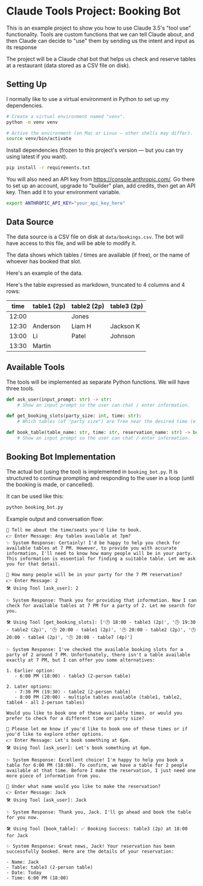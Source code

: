 # Claude Tools Project: Booking Bot

This is an example project to show you how to use Claude 3.5's "tool use" functionality. Tools are custom functions that we can tell Claude about, and then Claude can decide to "use" them by sending us the intent and input as its response

The project will be a Claude chat bot that helps us check and reserve tables at a restaurant (data stored as a CSV file on disk).

## Setting Up

I normally like to use a virtual environment in Python to set up my dependencies.

```sh
# Create a virtual environment named "venv".
python -m venv venv

# Active the environment (on Mac or Linux — other shells may differ).
source venv/bin/activate
```

Install dependencies (frozen to this project's version — but you can try using latest if you want).

```sh
pip install -r requirements.txt
```

You will also need an API key from https://console.anthropic.com/. Go there to set up an account, upgrade to "builder" plan, add credits, then get an API key. Then add it to your environment variable.

```sh
export ANTHROPIC_API_KEY="your_api_key_here"
```

## Data Source

The data source is a CSV file on disk at `data/bookings.csv`. The bot will have access to this file, and will be able to modify it.

The data shows which tables / times are available (if free), or the name of whoever has booked that slot.

Here's an example of the data.

Here's the table expressed as markdown, truncated to 4 columns and 4 rows:

| time  | table1 (2p) | table2 (2p) | table3 (2p) |
| ----- | ----------- | ----------- | ----------- |
| 12:00 |             | Jones       |             |
| 12:30 | Anderson    | Liam H      | Jackson K   |
| 13:00 | Li          | Patel       | Johnson     |
| 13:30 | Martin      |             |             |

## Available Tools

The tools will be implemented as separate Python functions. We will have three tools.

```python
def ask_user(input_prompt: str) -> str:
    # Show an input prompt so the user can chat / enter information.
```

```python
def get_booking_slots(party_size: int, time: str):
    # Which tables (of "party size") are free near the desired time (e.g. 9:30)?
```

```python
def book_table(table_name: str, time: str, reservation_name: str) -> bool:
    # Show an input prompt so the user can chat / enter information.
```

## Booking Bot Implementation

The actual bot (using the tool) is implemented in `booking_bot.py`. It is structured to continue prompting and responding to the user in a loop (until the booking is made, or cancelled).

It can be used like this:

```sh
python booking_bot.py
```

Example output and conversation flow:

```
💬 Tell me about the time/seats you'd like to book.
👉 Enter Message: Any tables available at 7pm?
✨ System Response: Certainly! I'd be happy to help you check for available tables at 7 PM. However, to provide you with accurate information, I'll need to know how many people will be in your party. This information is essential for finding a suitable table. Let me ask you for that detail.

💬 How many people will be in your party for the 7 PM reservation?
👉 Enter Message: 2
🛠️ Using Tool [ask_user]: 2

✨ System Response: Thank you for providing that information. Now I can check for available tables at 7 PM for a party of 2. Let me search for you.

🛠️ Using Tool [get_booking_slots]: ['🕒 18:00 - table3 (2p)', '🕒 19:30 - table2 (2p)', '🕒 20:00 - table1 (2p)', '🕒 20:00 - table2 (2p)', '🕒 20:00 - table4 (2p)', '🕒 20:00 - table7 (4p)']

✨ System Response: I've checked the available booking slots for a party of 2 around 7 PM. Unfortunately, there isn't a table available exactly at 7 PM, but I can offer you some alternatives:

1. Earlier option:
   - 6:00 PM (18:00) - table3 (2-person table)

2. Later options:
   - 7:30 PM (19:30) - table2 (2-person table)
   - 8:00 PM (20:00) - multiple tables available (table1, table2, table4 - all 2-person tables)

Would you like to book one of these available times, or would you prefer to check for a different time or party size?

💬 Please let me know if you'd like to book one of these times or if you'd like to explore other options.
👉 Enter Message: Let's book something at 6pm.
🛠️ Using Tool [ask_user]: Let's book something at 6pm.

✨ System Response: Excellent choice! I'm happy to help you book a table for 6:00 PM (18:00). To confirm, we have a table for 2 people available at that time. Before I make the reservation, I just need one more piece of information from you.

💬 Under what name would you like to make the reservation?
👉 Enter Message: Jack
🛠️ Using Tool [ask_user]: Jack

✨ System Response: Thank you, Jack. I'll go ahead and book the table for you now.

🛠️ Using Tool [book_table]: ✅ Booking Success: table3 (2p) at 18:00 for Jack

✨ System Response: Great news, Jack! Your reservation has been successfully booked. Here are the details of your reservation:

- Name: Jack
- Table: table3 (2-person table)
- Date: Today
- Time: 6:00 PM (18:00)
```

